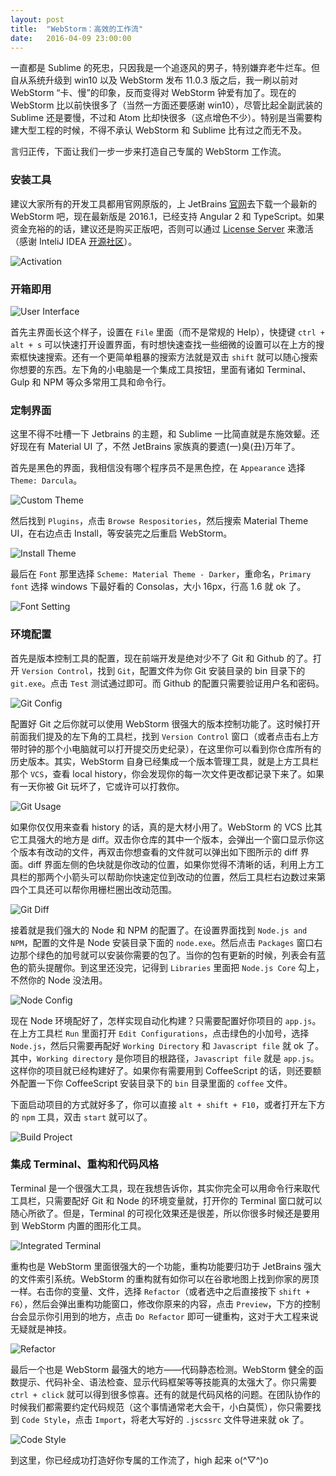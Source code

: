 ```yaml
---
layout: post
title:  "WebStorm：高效的工作流"
date:   2016-04-09 23:00:00
---
```


一直都是 Sublime 的死忠，只因我是一个追逐风的男子，特别嫌弃老牛烂车。但自从系统升级到 win10 以及 WebStorm 发布 11.0.3 版之后，我一刷以前对 WebStorm “卡、慢”的印象，反而变得对 WebStorm 钟爱有加了。现在的 WebStorm 比以前快很多了（当然一方面还要感谢 win10），尽管比起全副武装的 Sublime 还是要慢，不过和 Atom 比却快很多（这点增色不少）。特别是当需要构建大型工程的时候，不得不承认 WebStorm 和 Sublime 比有过之而无不及。

言归正传，下面让我们一步一步来打造自己专属的 WebStorm 工作流。

### 安装工具

建议大家所有的开发工具都用官网原版的，上 JetBrains [官网][jetbrains]去下载一个最新的 WebStorm 吧，现在最新版是 2016.1，已经支持 Angular 2 和 TypeScript。如果资金充裕的的话，建议还是购买正版吧，否则可以通过 [License Server][register_server] 来激活（感谢 InteliJ IDEA [开源社区][idea_community]）。

![Activation][activation]

### 开箱即用

![User Interface][interface]

首先主界面长这个样子，设置在 `File` 里面（而不是常规的 Help），快捷键 `ctrl + alt + s` 可以快速打开设置界面，有时想快速查找一些细微的设置可以在上方的搜索框快速搜索。还有一个更简单粗暴的搜索方法就是双击 `shift` 就可以随心搜索你想要的东西。左下角的小电脑是一个集成工具按钮，里面有诸如 Terminal、Gulp 和 NPM 等众多常用工具和命令行。

### 定制界面

这里不得不吐槽一下 Jetbrains 的主题，和 Sublime 一比简直就是东施效颦。还好现在有 Material UI 了，不然 JetBrains 家族真的要遗(一)臭(丑)万年了。

首先是黑色的界面，我相信没有哪个程序员不是黑色控，在 `Appearance` 选择 `Theme: Darcula`。

![Custom Theme][custom_theme]

然后找到 `Plugins`，点击 `Browse Respositories`，然后搜索 Material Theme UI，在右边点击 Install，等安装完之后重启 WebStorm。

![Install Theme][install_theme]

最后在 `Font` 那里选择 `Scheme: Material Theme - Darker`，重命名，`Primary font` 选择 windows 下最好看的 Consolas，大小 16px，行高 1.6 就 ok 了。

![Font Setting][font_setting]

### 环境配置

首先是版本控制工具的配置，现在前端开发是绝对少不了 Git 和 Github 的了。打开 `Version Control`，找到 `Git`，配置文件为你 Git 安装目录的 bin 目录下的 `git.exe`。点击 `Test` 测试通过即可。而 Github 的配置只需要验证用户名和密码。

![Git Config][git_config]

配置好 Git 之后你就可以使用 WebStorm 很强大的版本控制功能了。这时候打开前面我们提及的左下角的工具栏，找到 `Version Control` 窗口（或者点击右上方带时钟的那个小电脑就可以打开提交历史纪录），在这里你可以看到你仓库所有的历史版本。其实，WebStorm 自身已经集成一个版本管理工具，就是上方工具栏那个 `VCS`，查看 local history，你会发现你的每一次文件更改都记录下来了。如果有一天你被 Git 玩坏了，它或许可以打救你。

![Git Usage][git_usage]

如果你仅仅用来查看 history 的话，真的是大材小用了。WebStorm 的 VCS 比其它工具强大的地方是 diff。双击你仓库的其中一个版本，会弹出一个窗口显示你这个版本有改动的文件，再双击你想查看的文件就可以弹出如下图所示的 diff 界面。diff 界面左侧的色块就是你改动的位置，如果你觉得不清晰的话，利用上方工具栏的那两个小箭头可以帮助你快速定位到改动的位置，然后工具栏右边数过来第四个工具还可以帮你用栅栏圈出改动范围。

![Git Diff][git_diff]

接着就是我们强大的 Node 和 NPM 的配置了。在设置界面找到 `Node.js and NPM`，配置的文件是 Node 安装目录下面的 `node.exe`。然后点击 `Packages` 窗口右边那个绿色的加号就可以安装你需要的包了。当你的包有更新的时候，列表会有蓝色的箭头提醒你。到这里还没完，记得到 `Libraries` 里面把 `Node.js Core` 勾上，不然你的 Node 没法用。

![Node Config][node_config]

现在 Node 环境配好了，怎样实现自动化构建？只需要配置好你项目的 `app.js`。在上方工具栏 `Run` 里面打开 `Edit Configurations`，点击绿色的小加号，选择 `Node.js`，然后只需要再配好 `Working Directory` 和 `Javascript file` 就 ok 了。其中，`Working directory` 是你项目的根路径，`Javascript file` 就是 `app.js`。这样你的项目就已经构建好了。如果你有需要用到 CoffeeScript 的话，则还要额外配置一下你 CoffeeScript 安装目录下的 `bin` 目录里面的 `coffee` 文件。

下面启动项目的方式就好多了，你可以直接 `alt + shift + F10`，或者打开左下方的 `npm` 工具，双击 `start` 就可以了。

![Build Project][build_project]

### 集成 Terminal、重构和代码风格

Terminal 是一个很强大工具，现在我想告诉你，其实你完全可以用命令行来取代工具栏，只需要配好 Git 和 Node 的环境变量就，打开你的 Terminal 窗口就可以随心所欲了。但是，Terminal 的可视化效果还是很差，所以你很多时候还是要用到 WebStorm 内置的图形化工具。

![Integrated Terminal][integrated_terminal]

重构也是 WebStorm 里面很强大的一个功能，重构功能要归功于 JetBrains 强大的文件索引系统。WebStorm 的重构就有如你可以在谷歌地图上找到你家的房顶一样。右击你的变量、文件，选择 `Refactor`（或者选中之后直接按下 `shift + F6`），然后会弹出重构功能窗口，修改你原来的内容，点击 `Preview`，下方的控制台会显示你引用到的地方，点击 `Do Refactor` 即可一键重构，这对于大工程来说无疑就是神技。

![Refactor][refactor]

最后一个也是 WebStorm 最强大的地方——代码静态检测。WebStorm 健全的函数提示、代码补全、语法检查、显示代码框架等等技能真的太强大了。你只需要 `ctrl + click` 就可以得到很多惊喜。还有的就是代码风格的问题。在团队协作的 时候我们都需要约定代码规范（这个事情通常老大会干，小白莫慌），你只需要找到 `Code Style`，点击 `Import`，将老大写好的 `.jscssrc` 文件导进来就 ok 了。

![Code Style][code_style]

到这里，你已经成功打造好你专属的工作流了，high 起来 o(^▽^)o

[jetbrains]: https://www.jetbrains.com/
[idea_community]: http://www.ideajava.org/
[register_server]: http://idea.qinxi1992.cn
[activation]: ../images/2016.4.9/activation.jpg
[interface]: ../images/2016.4.9/interface.jpg
[custom_theme]: ../images/2016.4.9/custom.jpg
[install_theme]: ../images/2016.4.9/plugins.jpg
[font_setting]: ../images/2016.4.9/font.jpg
[git_config]: ../images/2016.4.9/git.jpg
[git_usage]: ../images/2016.4.9/git_usage.jpg
[git_diff]: ../images/2016.4.9/git_diff.jpg
[node_config]: ../images/2016.4.9/node_config.jpg
[build_project]: ../images/2016.4.9/project.jpg
[integrated_terminal]: ../images/2016.4.9/integrated_terminal.jpg
[refactor]: ../images/2016.4.9/refactor.jpg
[code_style]: ../images/2016.4.9/code_style.jpg
